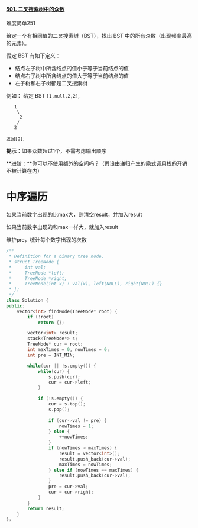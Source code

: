 #### [501. 二叉搜索树中的众数](https://leetcode-cn.com/problems/find-mode-in-binary-search-tree/)

难度简单251

给定一个有相同值的二叉搜索树（BST），找出 BST 中的所有众数（出现频率最高的元素）。

假定 BST 有如下定义：

- 结点左子树中所含结点的值小于等于当前结点的值
- 结点右子树中所含结点的值大于等于当前结点的值
- 左子树和右子树都是二叉搜索树

例如：
给定 BST `[1,null,2,2]`,

```
   1
    \
     2
    /
   2
```

`返回[2]`.

**提示**：如果众数超过1个，不需考虑输出顺序

**进阶：**你可以不使用额外的空间吗？（假设由递归产生的隐式调用栈的开销不被计算在内）





# 中序遍历

如果当前数字出现的比max大，则清空result，并加入result

如果当前数字出现的和max一样大，就加入result

维护pre，统计每个数字出现的次数

```c++
/**
 * Definition for a binary tree node.
 * struct TreeNode {
 *     int val;
 *     TreeNode *left;
 *     TreeNode *right;
 *     TreeNode(int x) : val(x), left(NULL), right(NULL) {}
 * };
 */
class Solution {
public:
    vector<int> findMode(TreeNode* root) {
        if (!root)
            return {};

        vector<int> result;
        stack<TreeNode*> s;
        TreeNode* cur = root;
        int maxTimes = 0, nowTimes = 0;
        int pre = INT_MIN;

        while(cur || !s.empty()) {
            while(cur) {
                s.push(cur);
                cur = cur->left;
            }

            if (!s.empty()) {
                cur = s.top();
                s.pop();
                
                if (cur->val != pre) {
                    nowTimes = 1;
                } else {
                    ++nowTimes;
                }
                if (nowTimes > maxTimes) {
                    result = vector<int>();
                    result.push_back(cur->val);
                    maxTimes = nowTimes;
                } else if (nowTimes == maxTimes) {
                    result.push_back(cur->val);
                }
                pre = cur->val;
                cur = cur->right;
            } 
        }
        return result;
    }
};
```

